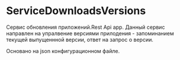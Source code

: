 # ServiceDownloadsVersions
Сервис обновления приложений.Rest Api app. Данный сервис направлен на упралвение версиями прилодения - запоминанием текущей выпущеннной версии, ответ на запрос о версии. 

Основано на json конфигурационном файле. 
